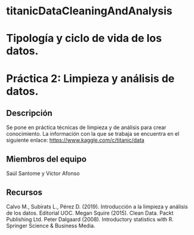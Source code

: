 # titanicDataCleaningAndAnalysis

# Tipología y ciclo de vida de los datos.

# Práctica 2: Limpieza y análisis de datos.

## Descripción
  Se pone en práctica técnicas de limpieza y de análisis para crear conocimiento. La información con la que se trabaja se encuentra en el siguiente enlace: https://www.kaggle.com/c/titanic/data

## Miembros del equipo
Saúl Santome y  Víctor Afonso

## Recursos
Calvo M., Subirats L., Pérez D. (2019). Introducción a la limpieza y análisis de los datos. Editorial UOC.
Megan Squire (2015). Clean Data. Packt Publishing Ltd.
Peter Dalgaard (2008). Introductory statistics with R. Springer Science & Business Media.

